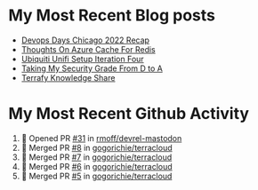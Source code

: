 # My Most Recent Blog posts
<!-- BLOG-POST-LIST:START -->
- [Devops Days Chicago 2022 Recap](https://www.gogorichie.com/blog/devopsdayschicago2022recap/)
- [Thoughts On Azure Cache For Redis](https://www.gogorichie.com/blog/microsoft/thoughts-on-azure-cache-4-redis/)
- [Ubiquiti Unifi Setup Iteration Four](https://www.gogorichie.com/blog/ubiquiti-unifi-setup-iteration-four/)
- [Taking My Security Grade From D to A](https://www.gogorichie.com/blog/security-grade/)
- [Terrafy Knowledge Share](https://www.gogorichie.com/blog/microsoft/terrafyknowledge/)
<!-- BLOG-POST-LIST:END -->


# My Most Recent Github Activity
<!--START_SECTION:activity-->
1. 💪 Opened PR [#31](https://github.com/rmoff/devrel-mastodon/pull/31) in [rmoff/devrel-mastodon](https://github.com/rmoff/devrel-mastodon)
2. 🎉 Merged PR [#8](https://github.com/gogorichie/terracloud/pull/8) in [gogorichie/terracloud](https://github.com/gogorichie/terracloud)
3. 🎉 Merged PR [#7](https://github.com/gogorichie/terracloud/pull/7) in [gogorichie/terracloud](https://github.com/gogorichie/terracloud)
4. 🎉 Merged PR [#6](https://github.com/gogorichie/terracloud/pull/6) in [gogorichie/terracloud](https://github.com/gogorichie/terracloud)
5. 🎉 Merged PR [#5](https://github.com/gogorichie/terracloud/pull/5) in [gogorichie/terracloud](https://github.com/gogorichie/terracloud)
<!--END_SECTION:activity-->

